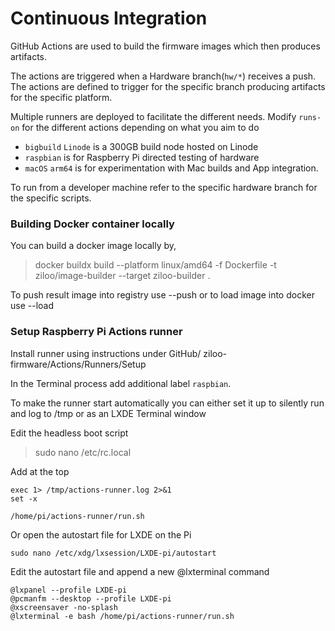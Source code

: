 # Continuous Integration

GitHub Actions are used to build the firmware images which then produces artifacts.

The actions are triggered when a Hardware branch(`hw/*`) receives a push.
The actions are defined to trigger for the specific branch producing artifacts for the specific platform.

Multiple runners are deployed to facilitate the different needs.
Modify `runs-on` for the different actions depending on what you aim to do

- `bigbuild` `Linode` is a 300GB build node hosted on Linode
- `raspbian` is for Raspberry Pi directed testing of hardware
- `macOS` `arm64` is for experimentation with Mac builds and App integration.

To run from a developer machine refer to the specific hardware branch for the specific scripts.


### Building Docker container locally

You can build a docker image locally by,

> docker buildx build --platform linux/amd64 -f Dockerfile -t ziloo/image-builder --target ziloo-builder .   

To push result image into registry use --push or to load image into docker use --load 


### Setup Raspberry Pi Actions runner

Install runner using instructions under GitHub/ ziloo-firmware/Actions/Runners/Setup

In the Terminal process add additional label `raspbian`.

To make the runner start automatically you can either set it up to silently run and log to /tmp or as an LXDE Terminal window

Edit the headless boot script

> sudo nano /etc/rc.local

Add at the top

```shell
exec 1> /tmp/actions-runner.log 2>&1
set -x

/home/pi/actions-runner/run.sh
```

Or open the autostart file for LXDE on the Pi

```
sudo nano /etc/xdg/lxsession/LXDE-pi/autostart
```

Edit the autostart file and append a new @lxterminal command

```
@lxpanel --profile LXDE-pi
@pcmanfm --desktop --profile LXDE-pi
@xscreensaver -no-splash
@lxterminal -e bash /home/pi/actions-runner/run.sh
```
